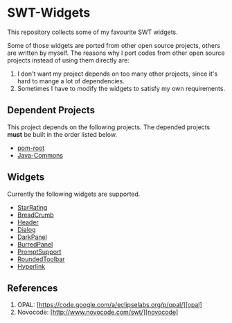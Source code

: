 # SWT-Widgets


This repository collects some of my favourite SWT widgets. 

Some of those widgets are ported from other open source projects, others are written by myself. The reasons why I port codes from other open source projects instead of using them directly are: 

1. I don't want my project depends on too many other projects, since it's hard to mange a lot of dependencies.
2. Sometimes I have to modify the widgets to satisfy my own requirements.

## Dependent Projects

This project depends on the following projects. The depended projects **must** be built in the order listed below.

* [pom-root](https://github.com/Haixing-Hu/pom-root)
* [Java-Commons](https://github.com/Haixing-Hu/commons)

## Widgets

Currently the following widgets are supported.

- [StarRating](https://github.com/Haixing-Hu/swt-widgets/wiki/StarRating)
- [BreadCrumb](https://github.com/Haixing-Hu/swt-widgets/wiki/BreadCrumb)
- [Header](https://github.com/Haixing-Hu/swt-widgets/wiki/Header)
- [Dialog](https://github.com/Haixing-Hu/swt-widgets/wiki/Dialog)
- [DarkPanel](https://github.com/Haixing-Hu/swt-widgets/wiki/DarkPanel)
- [BurredPanel](https://github.com/Haixing-Hu/swt-widgets/wiki/BurredPanel)
- [PromptSupport](https://github.com/Haixing-Hu/swt-widgets/wiki/PromptSupport)
- [RoundedToolbar](https://github.com/Haixing-Hu/swt-widgets/wiki/RoundedToolbar)
- [Hyperlink](https://github.com/Haixing-Hu/swt-widgets/wiki/Hyperlink)

## References

1. OPAL: [https://code.google.com/a/eclipselabs.org/p/opal/][opal]
2. Novocode: [http://www.novocode.com/swt/][novocode]


[opal]: https://code.google.com/a/eclipselabs.org/p/opal/
[novocode]: http://www.novocode.com/swt/
